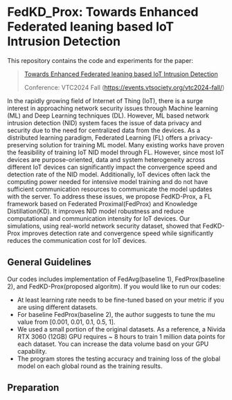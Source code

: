 # FedKD_Prox: Towards Enhanced Federated leaning based IoT Intrusion Detection

This repository contains the code and experiments for the paper:
> [Towards Enhanced Federated leaning based IoT Intrusion Detection](https://www.overleaf.com/project/65bbf52583bb92891d46c9c3)
>
> Conference: VTC2024 Fall (https://events.vtsociety.org/vtc2024-fall/)

In the rapidly growing field of Internet of Thing (IoT), there is a surge interest in approaching network security issues through Machine learning (ML) and Deep Learning techniques (DL). However, ML based network intrusion detection (NID) system faces the issue of data privacy and security due to the need for centralized data from the devices. As a distributed learning paradigm, Federated Learning (FL) offers a privacy-preserving solution for training ML model. Many existing works have proven the feasibility of training IoT NID model through FL. However, since most IoT devices are purpose-oriented, data and system heterogeneity across different IoT devices can significantly impact the convergence speed and detection rate of the NID model. Additionally, IoT devices often lack the computing power needed for intensive model training and do not have sufficient communication resources to communicate the model updates with the server. To address these issues, we propose FedKD-Prox, a FL framework based on Federated Proximal(FedProx) and Knowledge Distillation(KD). It improves NID model robustness and reduce computational and communication intensity for IoT devices. Our simulations, using real-world network security dataset, showed that FedKD-Prox improves detection rate and convergence speed while significantly reduces the communication cost for IoT devices.

## General Guidelines
Our codes includes implementation of FedAvg(baseline 1), FedProx(baseline 2), and FedKD-Prox(proposed algoritm).
If you would like to run our codes:
* At least learning rate needs to be fine-tuned based on your metric if you are using different datasets. 
* For baseline FedProx(baseline 2), the author suggests to tune the mu value from [0.001, 0.01, 0.1, 0.5, 1].
* We used a small portion of the original datasets. As a reference, a Nivida RTX 3060 (12GB) GPU requires ~ 8 hours to train 1 million data points for each dataset. You can increase the data volume basd on your GPU capability.
* The program stores the testing accuracy and training loss of the global model on each global round as the training results.

## Preparation
